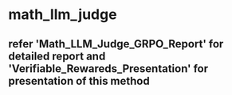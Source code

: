 # math_llm_judge

## refer 'Math_LLM_Judge_GRPO_Report' for detailed report and 'Verifiable_Rewareds_Presentation' for presentation of this method